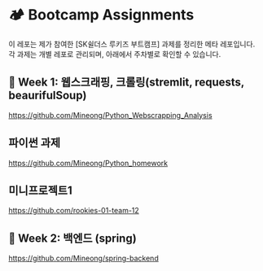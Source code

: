 # 🏕️ Bootcamp Assignments

이 레포는 제가 참여한 [SK쉴더스 루키즈 부트캠프] 과제를 정리한 메타 레포입니다.  
각 과제는 개별 레포로 관리되며, 아래에서 주차별로 확인할 수 있습니다.

## 📅 Week 1: 웹스크래핑, 크롤링(stremlit, requests, beaurifulSoup)
https://github.com/Mineong/Python_Webscrapping_Analysis

## 파이썬 과제
https://github.com/Mineong/Python_homework

## 미니프로젝트1
https://github.com/rookies-01-team-12

## 📅 Week 2: 백엔드 (spring)
https://github.com/Mineong/spring-backend
